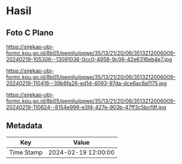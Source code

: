 # Hasil

## Foto C Plano

https://sirekap-obj-formc.kpu.go.id/8b05/pemilu/ppwp/35/13/21/20/06/3513212006009-20240219-105306--13091036-0cc0-4958-9c06-42e6316eb4e7.jpg

https://sirekap-obj-formc.kpu.go.id/8b05/pemilu/ppwp/35/13/21/20/06/3513212006009-20240219-110416--39b6fa26-ed1d-4093-97da-dce6ac6a1175.jpg

https://sirekap-obj-formc.kpu.go.id/8b05/pemilu/ppwp/35/13/21/20/06/3513212006009-20240219-110624--8154e999-e3f4-427e-903b-47ff3c5bcf9f.jpg


## Metadata

| Key        | Value               |
| ---------- | ------------------- |
| Time Stamp | 2024-02-19 12:00:00 |



